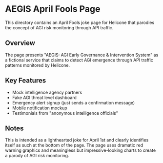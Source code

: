 # AEGIS April Fools Page

This directory contains an April Fools joke page for Helicone that parodies the concept of AGI risk monitoring through API traffic.

## Overview

The page presents "AEGIS: AGI Early Governance & Intervention System" as a fictional service that claims to detect AGI emergence through API traffic patterns monitored by Helicone.

## Key Features

- Mock intelligence agency partners
- Fake AGI threat level dashboard
- Emergency alert signup (just sends a confirmation message)
- Mobile notification mockup
- Testimonials from "anonymous intelligence officials"

## Notes

This is intended as a lighthearted joke for April 1st and clearly identifies itself as such at the bottom of the page. The page uses dramatic red warning graphics and meaningless but impressive-looking charts to create a parody of AGI risk monitoring.
